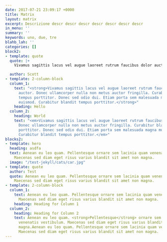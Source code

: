 ```yaml
---
date: 2017-07-21 23:09:17 +0000
title: Matrix
layout: matrix
excerpt: Descrizione descr descr descr descr descr descr descr
in_menu: ''
summary: ''
keywords: uno, due, tre
blahb_lah: ''
categories: []
block2:
- template: quote
  quote: |+
    Vivamus sagittis lacus vel augue laoreet rutrum faucibus dolor auctor. Donec ullamcorper nulla non metus auctor fringilla. Curabitur blandit tempus porttitor. Donec sed odio dui. Etiam porta sem malesuada magna mollis euismod. Curabitur blandit tempus porttitor.

  author: Scott
- template: 2-column-block
  column_1:
    text: "<strong>Vivamus sagittis lacus vel augue laoreet rutrum faucibus dolor
      auctor. Donec ullamcorper nulla non metus auctor fringilla. Curabitur blandit
      tempus porttitor. Donec sed odio dui. Etiam porta sem malesuada magna mollis
      euismod. Curabitur blandit tempus porttitor.</strong>"
    heading: Hello
  column_2:
    heading: World
    text: "<em>Vivamus sagittis lacus vel augue laoreet rutrum faucibus dolor auctor.
      Donec ullamcorper nulla non metus auctor fringilla. Curabitur blandit tempus
      porttitor. Donec sed odio dui. Etiam porta sem malesuada magna mollis euismod.
      Curabitur blandit tempus porttitor.</em>"
blocks2:
- template: hero
  heading: asdfa
  text: Aenean eu leo quam. Pellentesque ornare sem lacinia quam venenatis vestibulum.
    Maecenas sed diam eget risus varius blandit sit amet non magna.
  image: "/test-jekyll/cats/car.jpg"
- template: quote
  author: Test
  quote: Aenean eu leo quam. Pellentesque ornare sem lacinia quam venenatis vestibulum.
    Maecenas sed diam eget risus varius blandit sit amet non magna.
- template: 2-column-block
  column_1:
    text: Aenean eu leo quam. Pellentesque ornare sem lacinia quam venenatis vestibulum.
      Maecenas sed diam eget risus varius blandit sit amet non magna.
    heading: Heading for Column 1
  column_2:
    heading: Heading for Column 2
    text: Aenean eu leo quam. <strong>Pellentesque</strong> ornare sem lacinia quam
      venenatis vestibulum. Maecenas sed diam eget risus varius blandit sit amet non
      magna.Aenean eu leo quam. Pellentesque ornare sem lacinia quam venenatis vestibulum.
      Maecenas sed diam eget risus varius blandit sit amet non magna.
---
```

